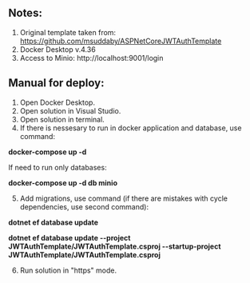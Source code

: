 ## Notes:
1. Original template taken from:
https://github.com/msuddaby/ASPNetCoreJWTAuthTemplate
2. Docker Desktop v.4.36
3. Access to Minio:
http://localhost:9001/login

## Manual for deploy:
1. Open Docker Desktop.
2. Open solution in Visual Studio.
3. Open solution in terminal.
4. If there is nessesary to run in docker application and database, use command:

**docker-compose up -d**

If need to run only databases:

**docker-compose up -d db minio**

5. Add migrations, use command (if there are mistakes with cycle dependencies, use second command):

**dotnet ef database update**

**dotnet ef database update --project JWTAuthTemplate/JWTAuthTemplate.csproj --startup-project JWTAuthTemplate/JWTAuthTemplate.csproj**

6. Run solution in "https" mode.